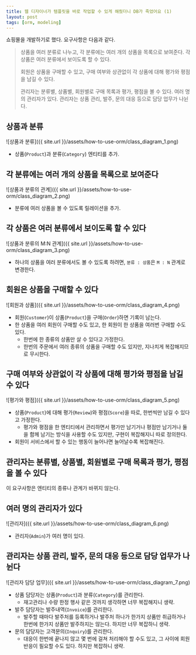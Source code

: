 ```yaml
---
title: 웹 디자이너가 템플릿을 바로 작업할 수 있게 해줬더니 DB가 죽었어요 (1)
layout: post
tags: [orm, modeling]
---
```


쇼핑몰을 개발하기로 했다. 요구사항은 다음과 같다.

> 상품을 여러 분류로 나누고, 각 분류에는 여러 개의 상품을 목록으로 보여준다.
> 각 상품은 여러 분류에서 보이도록 할 수 있다.
> 
> 회원은 상품을 구매할 수 있고, 구매 여부와 상관없이 각 상품에 대해 평가와 평점을 남길 수 있다.
>
> 관리자는 분류별, 상품별, 회원별로 구매 목록과 평가, 평점을 볼 수 있다.
> 여러 명의 관리자가 있다.
> 관리자는 상품 관리, 발주, 문의 대응 등으로 담당 업무가 나뉜다.

## 상품과 분류

![상품과 분류]({{ site.url }}/assets/how-to-use-orm/class_diagram_1.png)

- 상품(`Product`)과 분류(`Category`) 엔티티를 추가.

## 각 분류에는 여러 개의 상품을 목록으로 보여준다

![상품과 분류의 관계]({{ site.url }}/assets/how-to-use-orm/class_diagram_2.png)

- 분류에 여러 상품을 볼 수 있도록 릴레이션을 추가.

## 각 상품은 여러 분류에서 보이도록 할 수 있다

![상품과 분류의 M:N 관계]({{ site.url }}/assets/how-to-use-orm/class_diagram_3.png)

- 하나의 상품을 여러 분류에서도 볼 수 있도록 하려면, `분류 : 상품`은 `M : N` 관계로 변경한다.

## 회원은 상품을 구매할 수 있다

![회원과 상품]({{ site.url }}/assets/how-to-use-orm/class_diagram_4.png)

- 회원(`Customer`)이 상품(`Product`)을 구매(`Order`)하면 기록이 남는다.
- 한 상품을 여러 회원이 구매할 수도 있고, 한 회원이 한 상품을 여러번 구매할 수도 있다.
  - 한번에 한 종류의 상품만 살 수 있다고 가정한다.
  - 한번의 주문에서 여러 종류의 상품을 구매할 수도 있지만, 지나치게 복잡해지므로 무시한다.

## 구매 여부와 상관없이 각 상품에 대해 평가와 평점을 남길 수 있다

![평가와 평점]({{ site.url }}/assets/how-to-use-orm/class_diagram_5.png)

- 상품(`Product`)에 대해 평가(`Review`)와 평점(`Score`)을 따로, 한번씩만 남길 수 있다고 가정한다.
  - 평가와 평점을 한 엔티티에서 관리하면서 평가만 남기거나 평점만 남기거나 둘을 함께 남기는 방식을 사용할 수도 있지만, 구현이 복잡해지니 따로 정의한다.
- 회원이 서비스에서 할 수 있는 행동이 늘어나면 늘어날수록 복잡해진다.

## 관리자는 분류별, 상품별, 회원별로 구매 목록과 평가, 평점을 볼 수 있다

이 요구사항은 엔티티의 종류나 관계가 바뀌지 않는다.

## 여러 명의 관리자가 있다

![관리자]({{ site.url }}/assets/how-to-use-orm/class_diagram_6.png)

- 관리자(`Admin`)가 여러 명이 있다.

## 관리자는 상품 관리, 발주, 문의 대응 등으로 담당 업무가 나뉜다

![관리자 담당 업무]({{ site.url }}/assets/how-to-use-orm/class_diagram_7.png)

- 상품 담당자는 상품(`Product`)과 분류(`Category`)를 관리한다.
  - 재고관리나 수량 한정 행사 같은 것까지 생각하면 너무 복잡해지니 생략.
- 발주 담당자는 발주내역(`Invoice`)를 관리한다.
  - 발주할 때마다 발주처를 등록하거나 발주처 하나가 한가지 상품만 취급하거나 한번에 한가지 상품만 발주하지는 않는다.
  하지만 너무 복잡하니 생략. 
- 문의 담당자는 고객문의(`Inquiry`)를 관리한다.
  - 대응이 한번에 끝나지 않고 몇 번에 걸쳐 처리해야 할 수도 있고, 그 사이에 회원 반응이 필요할 수도 있다. 하지만 복잡하니 생략.
